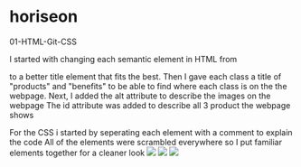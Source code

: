 # horiseon
01-HTML-Git-CSS

I started with changing each semantic element in HTML from <div> to a better title element that fits the best. 
Then I gave each class a title of "products"  and "benefits" to be able to find where each class is on the the webpage.
Next, I added the alt attribute to describe the images on the webpage
The id attribute was added to describe all 3 product the webpage shows 

For the CSS i started by seperating each element with a comment to explain the code
All of the elements were scrambled everywhere so I put familiar elements together for a cleaner look
<img src="file:///Users/kendallcoleman/Desktop/Screen%20Shot%202022-09-28%20at%205.30.24%20PM.png">
<img src="file:///Users/kendallcoleman/Desktop/Screen%20Shot%202022-09-28%20at%205.30.38%20PM.png">
<img src="file:///Users/kendallcoleman/Desktop/Screen%20Shot%202022-09-28%20at%205.30.47%20PM.png">
